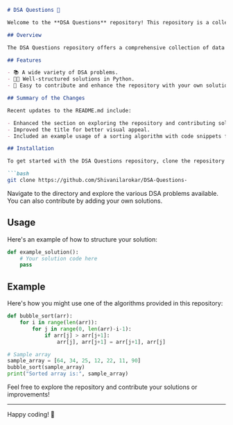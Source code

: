 ```markdown
# DSA Questions 🤖

Welcome to the **DSA Questions** repository! This repository is a collection of data structures and algorithms problems designed to help you improve your coding skills. It serves as a valuable resource for both beginners and experienced developers looking to practice their problem-solving abilities.

## Overview

The DSA Questions repository offers a comprehensive collection of data structures and algorithms problems for practice and learning.

## Features

- 📚 A wide variety of DSA problems.
- 🧑‍💻 Well-structured solutions in Python.
- 🤝 Easy to contribute and enhance the repository with your own solutions.

## Summary of the Changes

Recent updates to the README.md include:

- Enhanced the section on exploring the repository and contributing solutions.
- Improved the title for better visual appeal.
- Included an example usage of a sorting algorithm with code snippets for clarity.

## Installation

To get started with the DSA Questions repository, clone the repository to your local machine:

```bash
git clone https://github.com/Shivanilarokar/DSA-Questions-
```

Navigate to the directory and explore the various DSA problems available. You can also contribute by adding your own solutions.

## Usage

Here's an example of how to structure your solution:

```python
def example_solution():
    # Your solution code here
    pass
```

## Example

Here's how you might use one of the algorithms provided in this repository:

```python
def bubble_sort(arr):
    for i in range(len(arr)):
        for j in range(0, len(arr)-i-1):
            if arr[j] > arr[j+1]:
                arr[j], arr[j+1] = arr[j+1], arr[j]

# Sample array
sample_array = [64, 34, 25, 12, 22, 11, 90]
bubble_sort(sample_array)
print("Sorted array is:", sample_array)
```

Feel free to explore the repository and contribute your solutions or improvements!

----

Happy coding! 🎉
```
